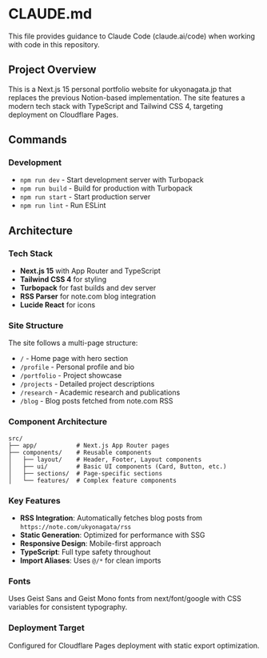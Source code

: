 # CLAUDE.md

This file provides guidance to Claude Code (claude.ai/code) when working with code in this repository.

## Project Overview

This is a Next.js 15 personal portfolio website for ukyonagata.jp that replaces the previous Notion-based implementation. The site features a modern tech stack with TypeScript and Tailwind CSS 4, targeting deployment on Cloudflare Pages.

## Commands

### Development
- `npm run dev` - Start development server with Turbopack
- `npm run build` - Build for production with Turbopack
- `npm run start` - Start production server
- `npm run lint` - Run ESLint

## Architecture

### Tech Stack
- **Next.js 15** with App Router and TypeScript
- **Tailwind CSS 4** for styling
- **Turbopack** for fast builds and dev server
- **RSS Parser** for note.com blog integration
- **Lucide React** for icons

### Site Structure
The site follows a multi-page structure:
- `/` - Home page with hero section
- `/profile` - Personal profile and bio
- `/portfolio` - Project showcase
- `/projects` - Detailed project descriptions
- `/research` - Academic research and publications
- `/blog` - Blog posts fetched from note.com RSS

### Component Architecture
```
src/
├── app/           # Next.js App Router pages
├── components/    # Reusable components
│   ├── layout/    # Header, Footer, Layout components
│   ├── ui/        # Basic UI components (Card, Button, etc.)
│   ├── sections/  # Page-specific sections
│   └── features/  # Complex feature components
```

### Key Features
- **RSS Integration**: Automatically fetches blog posts from `https://note.com/ukyonagata/rss`
- **Static Generation**: Optimized for performance with SSG
- **Responsive Design**: Mobile-first approach
- **TypeScript**: Full type safety throughout
- **Import Aliases**: Uses `@/*` for clean imports

### Fonts
Uses Geist Sans and Geist Mono fonts from next/font/google with CSS variables for consistent typography.

### Deployment Target
Configured for Cloudflare Pages deployment with static export optimization.